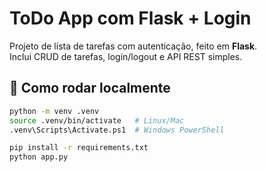 # ToDo App com Flask + Login

Projeto de lista de tarefas com autenticação, feito em **Flask**.  
Inclui CRUD de tarefas, login/logout e API REST simples.

## 🚀 Como rodar localmente

```bash
python -m venv .venv
source .venv/bin/activate   # Linux/Mac
.venv\Scripts\Activate.ps1  # Windows PowerShell

pip install -r requirements.txt
python app.py
